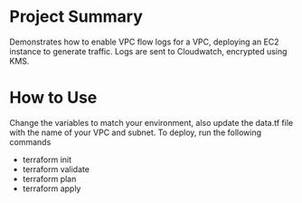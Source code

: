# Project Summary
Demonstrates how to enable VPC flow logs for a VPC, deploying an EC2 instance to generate traffic. Logs are sent to Cloudwatch, encrypted using KMS.

# How to Use
Change the variables to match your environment, also update the data.tf file with the name of your VPC and subnet. To deploy, run the following commands
- terraform init
- terraform validate
- terraform plan
- terraform apply
